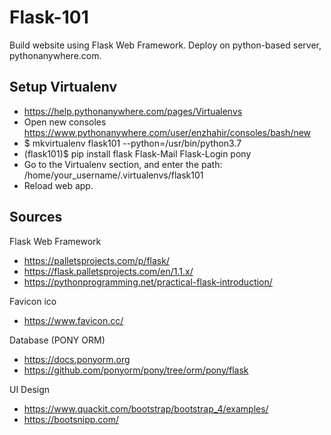 # Flask-101
Build website using Flask Web Framework. Deploy on python-based server, pythonanywhere.com.

## Setup Virtualenv
+ https://help.pythonanywhere.com/pages/Virtualenvs
+ Open new consoles https://www.pythonanywhere.com/user/enzhahir/consoles/bash/new
+ $ mkvirtualenv flask101 --python=/usr/bin/python3.7
+ (flask101)$ pip install flask Flask-Mail Flask-Login pony
+ Go to the Virtualenv section, and enter the path: /home/your_username/.virtualenvs/flask101
+ Reload web app.

## Sources
Flask Web Framework
+ https://palletsprojects.com/p/flask/
+ https://flask.palletsprojects.com/en/1.1.x/
+ https://pythonprogramming.net/practical-flask-introduction/

Favicon ico
+ https://www.favicon.cc/

Database (PONY ORM)
+ https://docs.ponyorm.org
+ https://github.com/ponyorm/pony/tree/orm/pony/flask

UI Design
+ https://www.quackit.com/bootstrap/bootstrap_4/examples/
+ https://bootsnipp.com/
